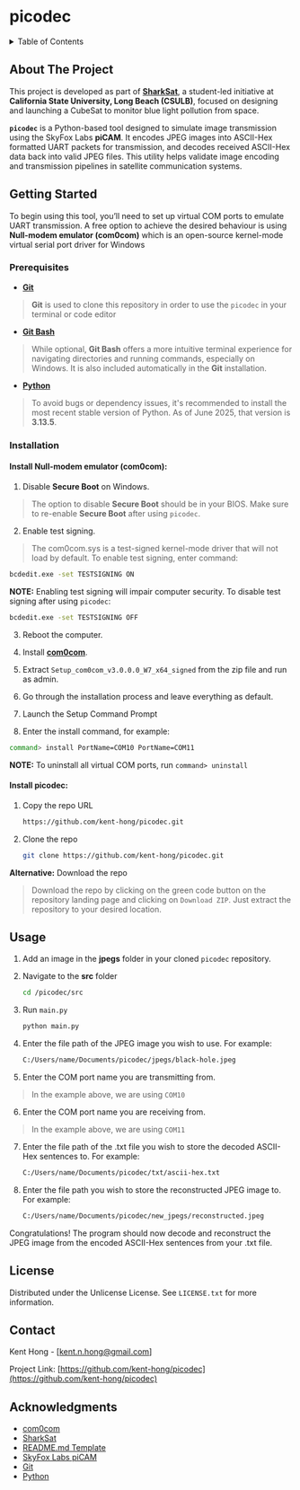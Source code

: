# picodec

<!-- TABLE OF CONTENTS -->
<details>
  <summary>Table of Contents</summary>
  <ol>
    <li>
      <a href="#about-the-project">About The Project</a>
    </li>
    <li>
      <a href="#getting-started">Getting Started</a>
      <ul>
        <li><a href="#prerequisites">Prerequisites</a></li>
        <li><a href="#installation">Installation</a></li>
      </ul>
    </li>
    <li><a href="#usage">Usage</a></li>
    <li><a href="#license">License</a></li>
    <li><a href="#contact">Contact</a></li>
    <li><a href="#acknowledgments">Acknowledgments</a></li>
  </ol>
</details>



<!-- ABOUT THE PROJECT -->
## About The Project

This project is developed as part of [**SharkSat**](https://www.csulbaiaa.org/sharksat), a student-led initiative at **California State University, Long Beach (CSULB)**, focused on designing and launching a CubeSat to monitor blue light pollution from space.

**`picodec`** is a Python-based tool designed to simulate image transmission using the SkyFox Labs **piCAM**. It encodes JPEG images into ASCII-Hex formatted UART packets for transmission, and decodes received ASCII-Hex data back into valid JPEG files. This utility helps validate image encoding and transmission pipelines in satellite communication systems.


<!-- GETTING STARTED -->
## Getting Started

To begin using this tool, you’ll need to set up virtual COM ports to emulate UART transmission. A free option to achieve the desired behaviour is using **Null-modem emulator (com0com)** which is an open-source kernel-mode virtual serial port driver for Windows

### Prerequisites
* [**Git**](https://git-scm.com/book/en/v2/Getting-Started-Installing-Git)
> **Git** is used to clone this repository in order to use the `picodec` in your terminal or code editor

* [**Git Bash**](https://git-scm.com/book/en/v2/Getting-Started-Installing-Git)
> While optional, **Git Bash** offers a more intuitive terminal experience for navigating directories and running commands, especially on Windows. 
> It is also included automatically in the **Git** installation.

* [**Python**](https://www.python.org/downloads/)
 > To avoid bugs or dependency issues, it's recommended to install the most recent stable version of Python. As of June 2025, that version is **3.13.5**.

### Installation

#### Install Null-modem emulator (com0com):
1. Disable **Secure Boot** on Windows.
> The option to disable **Secure Boot** should be in your BIOS. Make sure to re-enable **Secure Boot** after using `picodec`.

2. Enable test signing.
> The com0com.sys is a test-signed kernel-mode driver that will not load by
  default. To enable test signing, enter command:
```sh
bcdedit.exe -set TESTSIGNING ON
```
**NOTE:** Enabling test signing will impair computer security. To disable test signing after using `picodec`:
```sh
bcdedit.exe -set TESTSIGNING OFF
``` 

3. Reboot the computer.

4. Install [**com0com**](https://sourceforge.net/projects/com0com/).
5. Extract `Setup_com0com_v3.0.0.0_W7_x64_signed` from the zip file and run as admin.
6. Go through the installation process and leave everything as default.
7. Launch the Setup Command Prompt
8. Enter the install command, for example:
```sh
command> install PortName=COM10 PortName=COM11
```
**NOTE:** To uninstall all virtual COM ports, run `command> uninstall`

#### Install picodec:

1. Copy the repo URL
    ```sh
    https://github.com/kent-hong/picodec.git
    ```

2. Clone the repo
   ```sh
   git clone https://github.com/kent-hong/picodec.git
   ```

**Alternative:** Download the repo
> Download the repo by clicking on the green code button on the repository landing page and clicking on `Download ZIP`. Just extract the repository to your desired location.



<!-- USAGE EXAMPLES -->
## Usage

1. Add an image in the **jpegs** folder in your cloned `picodec` repository.

2. Navigate to the **src** folder
   ```sh
   cd /picodec/src
   ```
3. Run `main.py`
   ```sh
   python main.py
   ```

4. Enter the file path of the JPEG image you wish to use. For example:
    ```sh
    C:/Users/name/Documents/picodec/jpegs/black-hole.jpeg
    ```

5. Enter the COM port name you are transmitting from. 
> In the example above, we are using `COM10`

6. Enter the COM port name you are receiving from.
> In the example above, we are using `COM11`

7. Enter the file path of the .txt file you wish to store the decoded ASCII-Hex sentences to. For example:
    ```sh
    C:/Users/name/Documents/picodec/txt/ascii-hex.txt
    ```

8. Enter the file path you wish to store the reconstructed JPEG image to. For example:
    ```sh
    C:/Users/name/Documents/picodec/new_jpegs/reconstructed.jpeg
    ```

Congratulations! The program should now decode and reconstruct the JPEG image from the encoded ASCII-Hex sentences from your .txt file.



<!-- LICENSE -->
## License

Distributed under the Unlicense License. See `LICENSE.txt` for more information.




<!-- CONTACT -->
## Contact

Kent Hong - [kent.n.hong@gmail.com]

Project Link: [https://github.com/kent-hong/picodec](https://github.com/kent-hong/picodec)




<!-- ACKNOWLEDGMENTS -->
## Acknowledgments

* [com0com](https://github.com/diegopego/com0com-1?tab=readme-ov-file)
* [SharkSat](https://www.csulbaiaa.org/sharksat)
* [README.md Template](https://github.com/othneildrew/Best-README-Template)
* [SkyFox Labs piCAM](https://www.skyfoxlabs.com/product/27-picam)
* [Git](https://git-scm.com/)
* [Python](https://www.python.org/)


